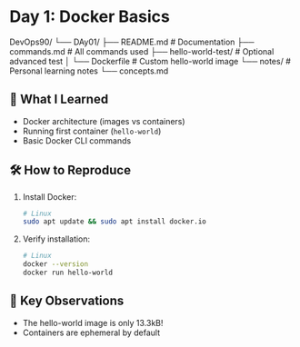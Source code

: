 # Day 1: Docker Basics

DevOps90/
└── DAy01/
    ├── README.md          # Documentation
    ├── commands.md        # All commands used
    ├── hello-world-test/  # Optional advanced test
    │   └── Dockerfile     # Custom hello-world image
    └── notes/            # Personal learning notes
        └── concepts.md

## 🐳 What I Learned
- Docker architecture (images vs containers)
- Running first container (`hello-world`)
- Basic Docker CLI commands

## 🛠️ How to Reproduce
1. Install Docker:
   ```bash
   # Linux
   sudo apt update && sudo apt install docker.io
2. Verify installation:
   ```bash
   # Linux
   docker --version
   docker run hello-world

## 📌 Key Observations
- The hello-world image is only 13.3kB!
- Containers are ephemeral by default
